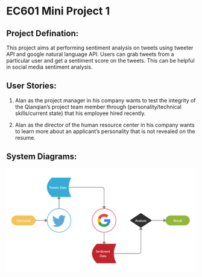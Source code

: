 # EC601 Mini Project 1

## Project Defination:
This project aims at performing sentiment analysis on tweets using tweeter API and google natural language API. 
Users can grab tweets from a particular user and get a sentiment score on the tweets. 
This can be helpful in social media sentiment analysis.


## User Stories:

1. Alan as the project manager in his company wants to test the integrity of the Qianqian’s project team member through (personality/technical skills/current state) that his employee hired recently.

2. Alan as the director of the human resource center in his company wants to learn more about an applicant’s personality that is not revealed on the resume. 


## System Diagrams:
![floatchart](./float_chart.PNG)
